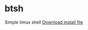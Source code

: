 # btsh
Simple limux shell
[Download install file](https://github.com/FAATER/btsh/master/install.sh)

